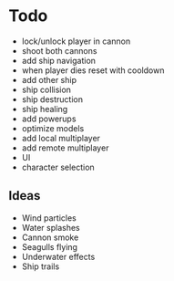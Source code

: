 # Todo

- lock/unlock player in cannon
- shoot both cannons
- add ship navigation
- when player dies reset with cooldown
- add other ship
- ship collision
- ship destruction
- ship healing
- add powerups
- optimize models
- add local multiplayer
- add remote multiplayer
- UI
- character selection

## Ideas

- Wind particles
- Water splashes
- Cannon smoke
- Seagulls flying
- Underwater effects
- Ship trails
